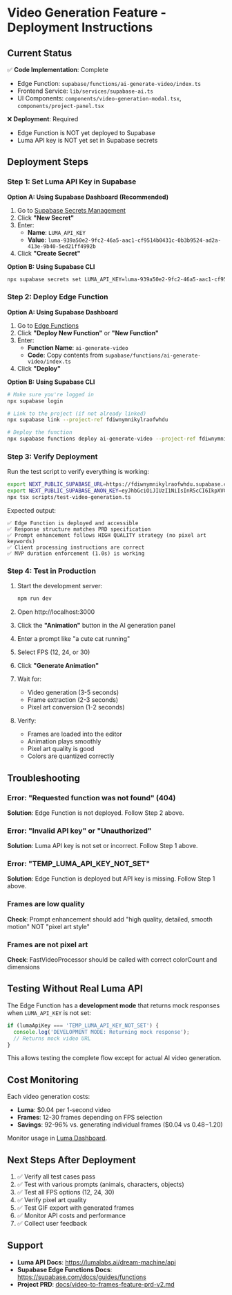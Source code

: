 # Video Generation Feature - Deployment Instructions

## Current Status

✅ **Code Implementation**: Complete
- Edge Function: `supabase/functions/ai-generate-video/index.ts`
- Frontend Service: `lib/services/supabase-ai.ts`
- UI Components: `components/video-generation-modal.tsx`, `components/project-panel.tsx`

❌ **Deployment**: Required
- Edge Function is NOT yet deployed to Supabase
- Luma API key is NOT yet set in Supabase secrets

## Deployment Steps

### Step 1: Set Luma API Key in Supabase

**Option A: Using Supabase Dashboard (Recommended)**

1. Go to [Supabase Secrets Management](https://supabase.com/dashboard/project/fdiwnymnikylraofwhdu/settings/vault)
2. Click **"New Secret"**
3. Enter:
   - **Name**: `LUMA_API_KEY`
   - **Value**: `luma-939a50e2-9fc2-46a5-aac1-cf9514b0431c-0b3b9524-ad2a-413e-9b40-5ed21ff4992b`
4. Click **"Create Secret"**

**Option B: Using Supabase CLI**

```bash
npx supabase secrets set LUMA_API_KEY=luma-939a50e2-9fc2-46a5-aac1-cf9514b0431c-0b3b9524-ad2a-413e-9b40-5ed21ff4992b --project-ref fdiwnymnikylraofwhdu
```

### Step 2: Deploy Edge Function

**Option A: Using Supabase Dashboard**

1. Go to [Edge Functions](https://supabase.com/dashboard/project/fdiwnymnikylraofwhdu/functions)
2. Click **"Deploy New Function"** or **"New Function"**
3. Enter:
   - **Function Name**: `ai-generate-video`
   - **Code**: Copy contents from `supabase/functions/ai-generate-video/index.ts`
4. Click **"Deploy"**

**Option B: Using Supabase CLI**

```bash
# Make sure you're logged in
npx supabase login

# Link to the project (if not already linked)
npx supabase link --project-ref fdiwnymnikylraofwhdu

# Deploy the function
npx supabase functions deploy ai-generate-video --project-ref fdiwnymnikylraofwhdu
```

### Step 3: Verify Deployment

Run the test script to verify everything is working:

```bash
export NEXT_PUBLIC_SUPABASE_URL=https://fdiwnymnikylraofwhdu.supabase.co
export NEXT_PUBLIC_SUPABASE_ANON_KEY=eyJhbGciOiJIUzI1NiIsInR5cCI6IkpXVCJ9.eyJpc3MiOiJzdXBhYmFzZSIsInJlZiI6ImZkaXdueW1uaWt5bHJhb2Z3aGR1Iiwicm9sZSI6ImFub24iLCJpYXQiOjE3NTY2MDQ0MzQsImV4cCI6MjA3MjE4MDQzNH0.unmMqI6awTpbzZwAFRHwv7ApX9ia14T3ukr9umVAk_M
npx tsx scripts/test-video-generation.ts
```

Expected output:
```
✅ Edge Function is deployed and accessible
✅ Response structure matches PRD specification
✅ Prompt enhancement follows HIGH QUALITY strategy (no pixel art keywords)
✅ Client processing instructions are correct
✅ MVP duration enforcement (1.0s) is working
```

### Step 4: Test in Production

1. Start the development server:
   ```bash
   npm run dev
   ```

2. Open http://localhost:3000

3. Click the **"Animation"** button in the AI generation panel

4. Enter a prompt like "a cute cat running"

5. Select FPS (12, 24, or 30)

6. Click **"Generate Animation"**

7. Wait for:
   - Video generation (3-5 seconds)
   - Frame extraction (2-3 seconds)
   - Pixel art conversion (1-2 seconds)

8. Verify:
   - Frames are loaded into the editor
   - Animation plays smoothly
   - Pixel art quality is good
   - Colors are quantized correctly

## Troubleshooting

### Error: "Requested function was not found" (404)
**Solution**: Edge Function is not deployed. Follow Step 2 above.

### Error: "Invalid API key" or "Unauthorized"
**Solution**: Luma API key is not set or incorrect. Follow Step 1 above.

### Error: "TEMP_LUMA_API_KEY_NOT_SET"
**Solution**: Edge Function is deployed but API key is missing. Follow Step 1 above.

### Frames are low quality
**Check**: Prompt enhancement should add "high quality, detailed, smooth motion" NOT "pixel art style"

### Frames are not pixel art
**Check**: FastVideoProcessor should be called with correct colorCount and dimensions

## Testing Without Real Luma API

The Edge Function has a **development mode** that returns mock responses when `LUMA_API_KEY` is not set:

```typescript
if (lumaApiKey === 'TEMP_LUMA_API_KEY_NOT_SET') {
  console.log('DEVELOPMENT MODE: Returning mock response');
  // Returns mock video URL
}
```

This allows testing the complete flow except for actual AI video generation.

## Cost Monitoring

Each video generation costs:
- **Luma**: $0.04 per 1-second video
- **Frames**: 12-30 frames depending on FPS selection
- **Savings**: 92-96% vs. generating individual frames ($0.04 vs $0.48-$1.20)

Monitor usage in [Luma Dashboard](https://lumalabs.ai/dream-machine/api).

## Next Steps After Deployment

1. ✅ Verify all test cases pass
2. ✅ Test with various prompts (animals, characters, objects)
3. ✅ Test all FPS options (12, 24, 30)
4. ✅ Verify pixel art quality
5. ✅ Test GIF export with generated frames
6. ✅ Monitor API costs and performance
7. ✅ Collect user feedback

## Support

- **Luma API Docs**: https://lumalabs.ai/dream-machine/api
- **Supabase Edge Functions Docs**: https://supabase.com/docs/guides/functions
- **Project PRD**: [docs/video-to-frames-feature-prd-v2.md](docs/video-to-frames-feature-prd-v2.md)
